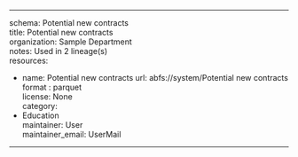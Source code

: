 


---  
schema: Potential new contracts  
title: Potential new contracts  
organization: Sample Department  
notes: Used in 2 lineage(s)  
resources:  
  - name: Potential new contracts 
    url: abfs://system/Potential new contracts 
    format : parquet  
license: None  
category:
  - Education  
maintainer: User  
maintainer_email: UserMail  
---